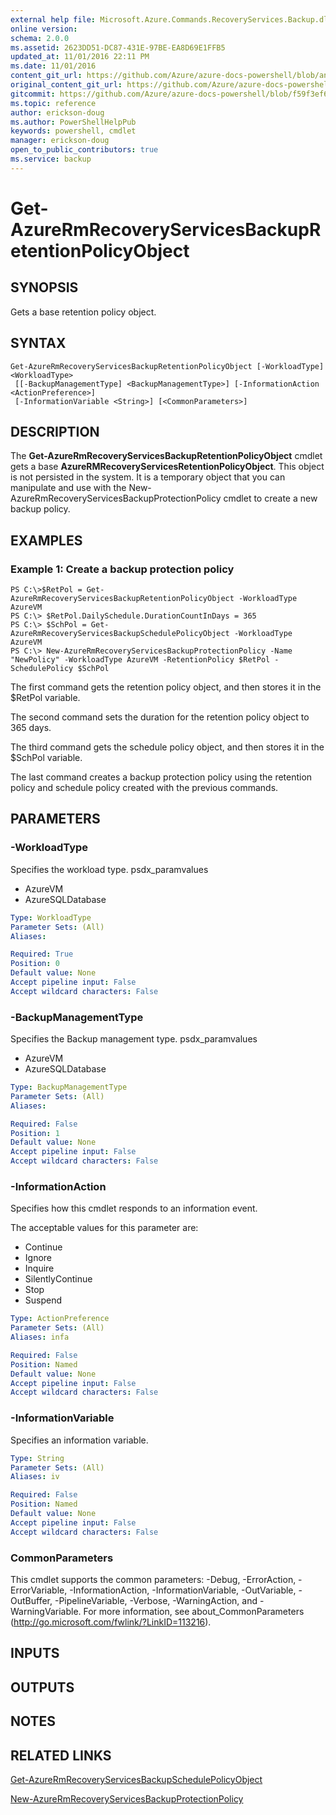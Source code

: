 ```yaml
---
external help file: Microsoft.Azure.Commands.RecoveryServices.Backup.dll-Help.xml
online version:
schema: 2.0.0
ms.assetid: 2623DD51-DC87-431E-97BE-EA8D69E1FFB5
updated_at: 11/01/2016 22:11 PM
ms.date: 11/01/2016
content_git_url: https://github.com/Azure/azure-docs-powershell/blob/anne2017/azureps-cmdlets-docs/ResourceManager/AzureRM.RecoveryServices.Backup/v1.0.4/Get-AzureRmRecoveryServicesBackupRetentionPolicyObject.md
original_content_git_url: https://github.com/Azure/azure-docs-powershell/blob/anne2017/azureps-cmdlets-docs/ResourceManager/AzureRM.RecoveryServices.Backup/v1.0.4/Get-AzureRmRecoveryServicesBackupRetentionPolicyObject.md
gitcommit: https://github.com/Azure/azure-docs-powershell/blob/f59f3ef60bc592383812213e69fd77ba950759ed
ms.topic: reference
author: erickson-doug
ms.author: PowerShellHelpPub
keywords: powershell, cmdlet
manager: erickson-doug
open_to_public_contributors: true
ms.service: backup
---
```


# Get-AzureRmRecoveryServicesBackupRetentionPolicyObject

## SYNOPSIS
Gets a base retention policy object.

## SYNTAX

```
Get-AzureRmRecoveryServicesBackupRetentionPolicyObject [-WorkloadType] <WorkloadType>
 [[-BackupManagementType] <BackupManagementType>] [-InformationAction <ActionPreference>]
 [-InformationVariable <String>] [<CommonParameters>]
```

## DESCRIPTION
The **Get-AzureRmRecoveryServicesBackupRetentionPolicyObject** cmdlet gets a base **AzureRMRecoveryServicesRetentionPolicyObject**.
This object is not persisted in the system.
It is a temporary object that you can manipulate and use with the New-AzureRmRecoveryServicesBackupProtectionPolicy cmdlet to create a new backup policy.

## EXAMPLES

### Example 1: Create a backup protection policy
```
PS C:\>$RetPol = Get-AzureRmRecoveryServicesBackupRetentionPolicyObject -WorkloadType AzureVM 
PS C:\> $RetPol.DailySchedule.DurationCountInDays = 365
PS C:\> $SchPol = Get-AzureRmRecoveryServicesBackupSchedulePolicyObject -WorkloadType AzureVM 
PS C:\> New-AzureRmRecoveryServicesBackupProtectionPolicy -Name "NewPolicy" -WorkloadType AzureVM -RetentionPolicy $RetPol -SchedulePolicy $SchPol
```

The first command gets the retention policy object, and then stores it in the $RetPol variable.

The second command sets the duration for the retention policy object to 365 days.

The third command gets the schedule policy object, and then stores it in the $SchPol variable.

The last command creates a backup protection policy using the retention policy and schedule policy created with the previous commands.

## PARAMETERS

### -WorkloadType
Specifies the workload type.
psdx_paramvalues

- AzureVM 
- AzureSQLDatabase

```yaml
Type: WorkloadType
Parameter Sets: (All)
Aliases: 

Required: True
Position: 0
Default value: None
Accept pipeline input: False
Accept wildcard characters: False
```

### -BackupManagementType
Specifies the Backup management type.
psdx_paramvalues

- AzureVM 
- AzureSQLDatabase

```yaml
Type: BackupManagementType
Parameter Sets: (All)
Aliases: 

Required: False
Position: 1
Default value: None
Accept pipeline input: False
Accept wildcard characters: False
```

### -InformationAction
Specifies how this cmdlet responds to an information event.

The acceptable values for this parameter are:

- Continue
- Ignore
- Inquire
- SilentlyContinue
- Stop
- Suspend

```yaml
Type: ActionPreference
Parameter Sets: (All)
Aliases: infa

Required: False
Position: Named
Default value: None
Accept pipeline input: False
Accept wildcard characters: False
```

### -InformationVariable
Specifies an information variable.

```yaml
Type: String
Parameter Sets: (All)
Aliases: iv

Required: False
Position: Named
Default value: None
Accept pipeline input: False
Accept wildcard characters: False
```

### CommonParameters
This cmdlet supports the common parameters: -Debug, -ErrorAction, -ErrorVariable, -InformationAction, -InformationVariable, -OutVariable, -OutBuffer, -PipelineVariable, -Verbose, -WarningAction, and -WarningVariable. For more information, see about_CommonParameters (http://go.microsoft.com/fwlink/?LinkID=113216).

## INPUTS

## OUTPUTS

## NOTES

## RELATED LINKS

[Get-AzureRmRecoveryServicesBackupSchedulePolicyObject](./Get-AzureRmRecoveryServicesBackupSchedulePolicyObject.md)

[New-AzureRmRecoveryServicesBackupProtectionPolicy](./New-AzureRmRecoveryServicesBackupProtectionPolicy.md)


